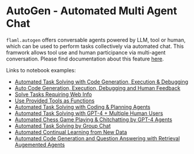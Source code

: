 # AutoGen - Automated Multi Agent Chat
<!-- Keep aligned with notebooks in docs/Use-Cases/Autogen#notebook-examples -->

`flaml.autogen` offers conversable agents powered by LLM, tool or human, which can be used to perform tasks collectively via automated chat. This framwork allows tool use and human participance via multi-agent conversation.
Please find documentation about this feature [here](/docs/Use-Cases/Autogen#agents).

Links to notebook examples:
* [Automated Task Solving with Code Generation, Execution & Debugging](https://github.com/microsoft/FLAML/blob/main/notebook/autogen_agentchat_auto_feedback_from_code_execution.ipynb)
* [Auto Code Generation, Execution, Debugging and Human Feedback](https://github.com/microsoft/FLAML/blob/main/notebook/autogen_agentchat_human_feedback.ipynb)
* [Solve Tasks Requiring Web Info](https://github.com/microsoft/FLAML/blob/main/notebook/autogen_agentchat_web_info.ipynb)
* [Use Provided Tools as Functions](https://github.com/microsoft/FLAML/blob/main/notebook/autogen_agentchat_function_call.ipynb)
* [Automated Task Solving with Coding & Planning Agents](https://github.com/microsoft/FLAML/blob/main/notebook/autogen_agentchat_planning.ipynb)
* [Automated Task Solving with GPT-4 + Multiple Human Users](https://github.com/microsoft/FLAML/blob/main/notebook/autogen_agentchat_two_users.ipynb)
* [Automated Chess Game Playing & Chitchatting by GPT-4 Agents](https://github.com/microsoft/FLAML/blob/main/notebook/autogen_agentchat_chess.ipynb)
* [Automated Task Solving by Group Chat](https://github.com/microsoft/FLAML/blob/main/notebook/autogen_agentchat_groupchat.ipynb)
* [Automated Continual Learning from New Data](https://github.com/microsoft/FLAML/blob/main/notebook/autogen_agentchat_stream.ipynb)
* [Automated Code Generation and Question Answering with Retrieval Augemented Agents](https://github.com/microsoft/FLAML/blob/main/notebook/autogen_agentchat_RetrieveChat.ipynb)
